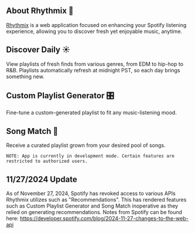 ## About Rhythmix 🎵

<a href=https://rhythm-ix.netlify.app/>Rhythmix</a> is a web application focused on enhancing your Spotify listening experience, allowing you to discover fresh yet enjoyable music, anytime.

## Discover Daily ☀️

View playlists of fresh finds from various genres, from EDM to hip-hop to R&B. Playlists automatically refresh at midnight PST, so each day brings something new.

## Custom Playlist Generator 🎛️

Fine-tune a custom-generated playlist to fit any music-listening mood.

## Song Match 🧵

Receive a curated playlist grown from your desired pool of songs.

    NOTE: App is currently in development mode. Certain features are restricted to authorized users.

## 11/27/2024 Update

As of November 27, 2024, Spotify has revoked access to various APIs Rhythmix utilizes such as "Recommendations". This has rendered features such as Custom Playlist Generator and Song Match inoperative as they relied on generating recommendations. Notes from Spotify can be found here: https://developer.spotify.com/blog/2024-11-27-changes-to-the-web-api
